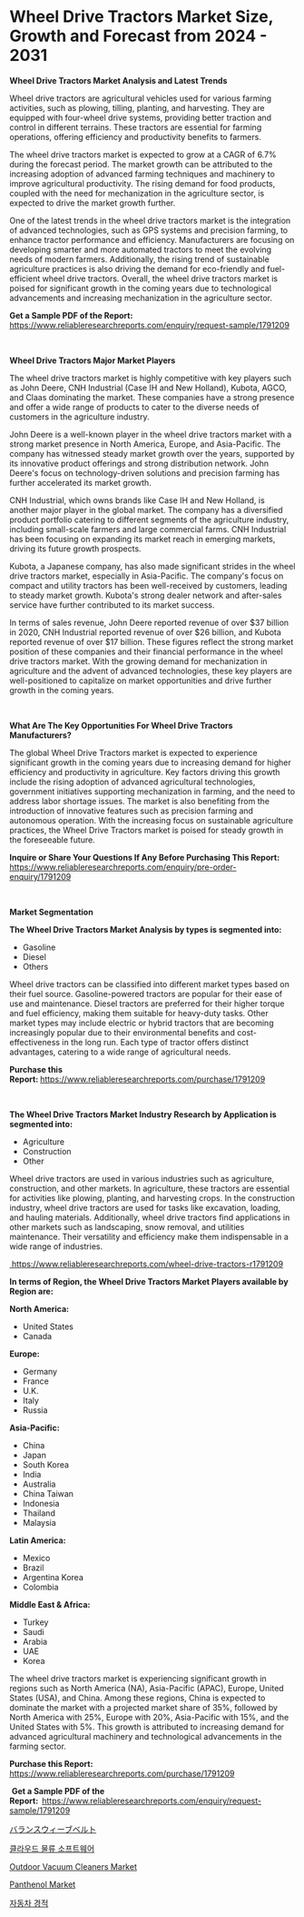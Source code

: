 <p><h1>Wheel Drive Tractors Market Size, Growth and Forecast from 2024 - 2031</h1></p><p><strong>Wheel Drive Tractors Market Analysis and Latest Trends</strong></p>
<p><p>Wheel drive tractors are agricultural vehicles used for various farming activities, such as plowing, tilling, planting, and harvesting. They are equipped with four-wheel drive systems, providing better traction and control in different terrains. These tractors are essential for farming operations, offering efficiency and productivity benefits to farmers.</p><p>The wheel drive tractors market is expected to grow at a CAGR of 6.7% during the forecast period. The market growth can be attributed to the increasing adoption of advanced farming techniques and machinery to improve agricultural productivity. The rising demand for food products, coupled with the need for mechanization in the agriculture sector, is expected to drive the market growth further.</p><p>One of the latest trends in the wheel drive tractors market is the integration of advanced technologies, such as GPS systems and precision farming, to enhance tractor performance and efficiency. Manufacturers are focusing on developing smarter and more automated tractors to meet the evolving needs of modern farmers. Additionally, the rising trend of sustainable agriculture practices is also driving the demand for eco-friendly and fuel-efficient wheel drive tractors. Overall, the wheel drive tractors market is poised for significant growth in the coming years due to technological advancements and increasing mechanization in the agriculture sector.</p></p>
<p><strong>Get a Sample PDF of the Report:&nbsp;</strong> <a href="https://www.reliableresearchreports.com/enquiry/request-sample/1791209">https://www.reliableresearchreports.com/enquiry/request-sample/1791209</a></p>
<p>&nbsp;</p>
<p><strong>Wheel Drive Tractors Major Market Players</strong></p>
<p><p>The wheel drive tractors market is highly competitive with key players such as John Deere, CNH Industrial (Case IH and New Holland), Kubota, AGCO, and Claas dominating the market. These companies have a strong presence and offer a wide range of products to cater to the diverse needs of customers in the agriculture industry.</p><p>John Deere is a well-known player in the wheel drive tractors market with a strong market presence in North America, Europe, and Asia-Pacific. The company has witnessed steady market growth over the years, supported by its innovative product offerings and strong distribution network. John Deere's focus on technology-driven solutions and precision farming has further accelerated its market growth.</p><p>CNH Industrial, which owns brands like Case IH and New Holland, is another major player in the global market. The company has a diversified product portfolio catering to different segments of the agriculture industry, including small-scale farmers and large commercial farms. CNH Industrial has been focusing on expanding its market reach in emerging markets, driving its future growth prospects.</p><p>Kubota, a Japanese company, has also made significant strides in the wheel drive tractors market, especially in Asia-Pacific. The company's focus on compact and utility tractors has been well-received by customers, leading to steady market growth. Kubota's strong dealer network and after-sales service have further contributed to its market success.</p><p>In terms of sales revenue, John Deere reported revenue of over $37 billion in 2020, CNH Industrial reported revenue of over $26 billion, and Kubota reported revenue of over $17 billion. These figures reflect the strong market position of these companies and their financial performance in the wheel drive tractors market. With the growing demand for mechanization in agriculture and the advent of advanced technologies, these key players are well-positioned to capitalize on market opportunities and drive further growth in the coming years.</p></p>
<p>&nbsp;</p>
<p><strong>What Are The Key Opportunities For Wheel Drive Tractors Manufacturers?</strong></p>
<p><p>The global Wheel Drive Tractors market is expected to experience significant growth in the coming years due to increasing demand for higher efficiency and productivity in agriculture. Key factors driving this growth include the rising adoption of advanced agricultural technologies, government initiatives supporting mechanization in farming, and the need to address labor shortage issues. The market is also benefiting from the introduction of innovative features such as precision farming and autonomous operation. With the increasing focus on sustainable agriculture practices, the Wheel Drive Tractors market is poised for steady growth in the foreseeable future.</p></p>
<p><strong>Inquire or Share Your Questions If Any Before Purchasing This Report:</strong> <a href="https://www.reliableresearchreports.com/enquiry/pre-order-enquiry/1791209">https://www.reliableresearchreports.com/enquiry/pre-order-enquiry/1791209</a></p>
<p>&nbsp;</p>
<p><strong>Market Segmentation</strong></p>
<p><strong>The Wheel Drive Tractors Market Analysis by types is segmented into:</strong></p>
<p><ul><li>Gasoline</li><li>Diesel</li><li>Others</li></ul></p>
<p><p>Wheel drive tractors can be classified into different market types based on their fuel source. Gasoline-powered tractors are popular for their ease of use and maintenance. Diesel tractors are preferred for their higher torque and fuel efficiency, making them suitable for heavy-duty tasks. Other market types may include electric or hybrid tractors that are becoming increasingly popular due to their environmental benefits and cost-effectiveness in the long run. Each type of tractor offers distinct advantages, catering to a wide range of agricultural needs.</p></p>
<p><strong>Purchase this Report:&nbsp;</strong><a href="https://www.reliableresearchreports.com/purchase/1791209">https://www.reliableresearchreports.com/purchase/1791209</a></p>
<p>&nbsp;</p>
<p><strong>The Wheel Drive Tractors Market Industry Research by Application is segmented into:</strong></p>
<p><ul><li>Agriculture</li><li>Construction</li><li>Other</li></ul></p>
<p><p>Wheel drive tractors are used in various industries such as agriculture, construction, and other markets. In agriculture, these tractors are essential for activities like plowing, planting, and harvesting crops. In the construction industry, wheel drive tractors are used for tasks like excavation, loading, and hauling materials. Additionally, wheel drive tractors find applications in other markets such as landscaping, snow removal, and utilities maintenance. Their versatility and efficiency make them indispensable in a wide range of industries.</p></p>
<p><a href="https://www.reliableresearchreports.com/wheel-drive-tractors-r1791209">&nbsp;https://www.reliableresearchreports.com/wheel-drive-tractors-r1791209</a></p>
<p><strong>In terms of Region, the Wheel Drive Tractors Market Players available by Region are:</strong></p>
<p>
    <p> <strong> North America: </strong>
        <ul>
            <li>United States</li>
            <li>Canada</li>
        </ul>
        </p> 
    <p> <strong> Europe: </strong>
        <ul>
            <li>Germany</li>
            <li>France</li>
            <li>U.K.</li>
            <li>Italy</li>
            <li>Russia</li>
        </ul>
        </p> 
    <p> <strong> Asia-Pacific: </strong>
        <ul>
            <li>China</li>
            <li>Japan</li>
            <li>South Korea</li>
            <li>India</li>
            <li>Australia</li>
            <li>China Taiwan</li>
            <li>Indonesia</li>
            <li>Thailand</li>
            <li>Malaysia</li>
        </ul>
        </p> 
    <p> <strong> Latin America: </strong>
        <ul>
            <li>Mexico</li>
            <li>Brazil</li>
            <li>Argentina Korea</li>
            <li>Colombia</li>
        </ul>
        </p> 
    <p> <strong> Middle East & Africa: </strong>
        <ul>
            <li>Turkey</li>
            <li>Saudi</li>
            <li>Arabia</li>
            <li>UAE</li>
            <li>Korea</li>
        </ul>
    </p>
    </p>
<p><p>The wheel drive tractors market is experiencing significant growth in regions such as North America (NA), Asia-Pacific (APAC), Europe, United States (USA), and China. Among these regions, China is expected to dominate the market with a projected market share of 35%, followed by North America with 25%, Europe with 20%, Asia-Pacific with 15%, and the United States with 5%. This growth is attributed to increasing demand for advanced agricultural machinery and technological advancements in the farming sector.</p></p>
<p><strong>Purchase this Report: </strong><a href="https://www.reliableresearchreports.com/purchase/1791209">https://www.reliableresearchreports.com/purchase/1791209</a></p>
<p>&nbsp;<strong>Get a Sample PDF of the Report:&nbsp;&nbsp;</strong><a href="https://www.reliableresearchreports.com/enquiry/request-sample/1791209">https://www.reliableresearchreports.com/enquiry/request-sample/1791209</a></p>
<p><strong></strong></p>
<p><p><a href="https://github.com/vtbvgl20191192/Market-Research-Report-List-1/blob/main/753457529498.md">バランスウィーブベルト</a></p><p><a href="https://github.com/TrevorKruvalis5678/Market-Research-Report-List-1/blob/main/351326727074.md">클라우드 물류 소프트웨어</a></p><p><a href="https://github.com/zjyglelu/Market-Research-Report-List-2/blob/main/outdoor-vacuum-cleaners-market.md">Outdoor Vacuum Cleaners Market</a></p><p><a href="https://issuu.com/reportprime-2/docs/panthenol-market-size-2030.pptx">Panthenol Market</a></p><p><a href="https://github.com/lzuwsfreyoq70/Market-Research-Report-List-1/blob/main/686813227072.md">자동차 경적</a></p></p>